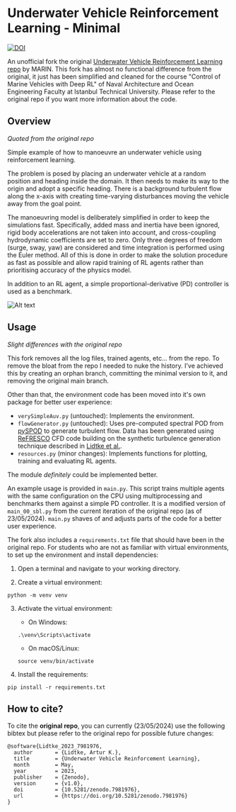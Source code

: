 # Underwater Vehicle Reinforcement Learning - Minimal

[![DOI](https://zenodo.org/badge/DOI/10.5281/zenodo.7981976.svg)](https://doi.org/10.5281/zenodo.7981976)

An unofficial fork the original [Underwater Vehicle Reinforcement Learning repo](https://github.com/UnnamedMoose/MarineVehicleReinforcementLearning) by MARIN. This fork has almost no functional difference from the original, it just has been simplified and cleaned for the course "Control of Marine Vehicles with Deep RL" of Naval Architecture and Ocean Engineering Faculty at Istanbul Technical University. Please refer to the original repo if you want more information about the code.

## Overview

*Quoted from the original repo*

Simple example of how to manoeuvre an underwater vehicle using reinforcement learning.

The problem is posed by placing an underwater vehicle at a random position and
heading inside the domain. It then needs to make its way to the origin and adopt
a specific heading. There is a background turbulent flow along the x-axis with
creating time-varying disturbances moving the vehicle away from the goal point.

The manoeuvring model is deliberately simplified
in order to keep the simulations fast. Specifically, added mass and inertia have
been ignored, rigid body accelerations are not taken into account, and cross-coupling
hydrodynamic coefficients are set to zero. Only three degrees of freedom (surge,
sway, yaw) are considered and time integration is performed using the Euler method.
All of this is done in order to make the solution procedure as fast as possible
and allow rapid training of RL agents rather than prioritising accuracy of the
physics model.

In addition to an RL agent, a simple proportional-derivative (PD)
controller is used as a benchmark.

![Alt text](fig_readme/episode_anim.gif?raw=true "Example episode.")

## Usage

*Slight differences with the original repo*

This fork removes all the log files, trained agents, etc... from the repo. To remove the bloat from the repo I needed to nuke the history. I've achieved this by creating an orphan branch, committing the minimal version to it, and removing the original main branch.

Other than that, the environment code has been moved into it's own package for better user experience:
* `verySimpleAuv.py` (untouched): Implements the environment.
* `flowGenerator.py` (untouched): Uses pre-computed spectral POD from [pySPOD](https://github.com/MathEXLab/PySPOD) to generate turbulent flow. Data has been generated using [ReFRESCO](https://www.marin.nl/en/facilities-and-tools/software/refresco) CFD code building on the synthetic turbulence generation technique described in [Lidtke et al.](https://doi.org/10.3390/jmse9111274).
* `resources.py` (minor changes): Implements functions for plotting, training and evaluating RL agents.

The module *definitely* could be implemented better.

An example usage is provided in `main.py`. This script trains multiple agents with the same configuration on the CPU using multiprocessing and benchmarks them against a simple PD controller. It is a modified version of `main_00_sbl.py` from the current iteration of the original repo (as of 23/05/2024). `main.py` shaves of and adjusts parts of the code for a better user experience.

The fork also includes a `requirements.txt` file that should have been in the original repo. For students who are not as familiar with virtual environments, to set up the environment and install dependencies:

1. Open a terminal and navigate to your working directory.

2. Create a virtual environment:

```
python -m venv venv
```

3. Activate the virtual environment:

	* On Windows:
	```
	.\venv\Scripts\activate
	```
	
	* On macOS/Linux:
	```
	source venv/bin/activate
	```

4. Install the requirements:

```
pip install -r requirements.txt
```

## How to cite?

To cite the **original repo**, you can currently (23/05/2024) use the following bibtex but please refer to the original repo for possible future changes:

```
@software{Lidtke_2023_7981976,
  author       = {Lidtke, Artur K.},
  title        = {Underwater Vehicle Reinforcement Learning},
  month        = May,
  year         = 2023,
  publisher    = {Zenodo},
  version      = {v1.0},
  doi          = {10.5281/zenodo.7981976},
  url          = {https://doi.org/10.5281/zenodo.7981976}
}
```

